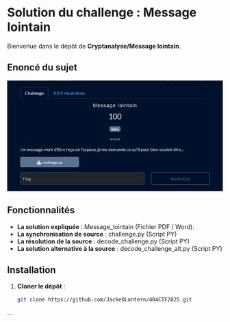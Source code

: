 # Solution du challenge : Message lointain

Bienvenue dans le dépôt de **Cryptanalyse/Message lointain**.

## Enoncé du sujet
![image](assets/images/enonce.png)



## Fonctionnalités

- **La solution expliquée** : Message_lointain (Fichier PDF / Word).
- **La synchronisation de source** : challenge.py (Script PY)
- **La résolution de la source** : decode_challenge.py (Script PY)
- **La solution alternative à la source** : decode_challenge_alt.py (Script PY)

## Installation

1. **Cloner le dépôt** :
   ```bash
   git clone https://github.com/JackeOLantern/404CTF2025.git

...
